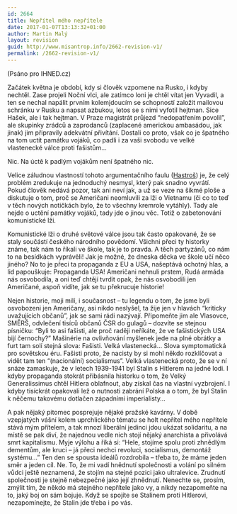 ```yaml
---
id: 2664
title: Nepřítel mého nepřítele
date: 2017-01-07T13:13:32+01:00
author: Martin Malý
layout: revision
guid: http://www.misantrop.info/2662-revision-v1/
permalink: /2662-revision-v1/
---
```

(Psáno pro IHNED.cz)

Začátek května je období, kdy si člověk vzpomene na Rusko, i kdyby nechtěl. Zase projeli Noční vlci, ale zatímco loni je chtěl vítat jen Vyvadil, a ten se nechal napálit prvním kolemjdoucím se schopností založit mailovou schránku v Rusku a napsat azbukou, letos se s nimi vyfotil hejtman. Sice Hašek, ale i tak hejtman. V Praze magistrát průjezd “nedopatřením povolil”, ale skupinky zrádců a zaprodanců (zaplacené americkou ambasádou, jak jinak) jim připravily adekvátní přivítání. Dostali co proto, však co je špatného na tom uctít památku vojáků, co padli i za vaši svobodu ve velké vlastenecké válce proti fašistům…

Nic. Na úctě k padlým vojákům není špatného nic.

Velice záludnou vlastností tohoto argumentačního faulu ([Hastroš](http://www.misantrop.info/trvale-udrzitelna-krava/#hastros)) je, že celý problém zredukuje na jednoduchý nesmysl, který pak snadno vyvrátí. Pokud člověk nedává pozor, tak ani neví jak, a už se veze na šikmé ploše a diskutuje o tom, proč se Američani neomluvili za lži o Vietnamu (či co to teď v těch nových notičkách bylo, že to všechny kremrole vytáhly). Tady ale nejde o uctění památky vojáků, tady jde o jinou věc. Totiž o zabetonování komunistické lži.

Komunistické lži o druhé světové válce jsou tak často opakované, že se staly součástí českého národního povědomí. Všichni přeci ty historky známe, tak nám to říkali ve škole, tak je to pravda. A těch partyzánů, co nám to na besídkách vyprávěli! Jak je možné, že dneska děcka ve škole učí něco jiného? No to je přeci ta propaganda z EU a USA, našeptává ochotný hlas, a lid papouškuje: Propaganda USA! Američani nehnuli prstem, Rudá armáda nás osvobodila, a oni teď chtějí tvrdit opak, že nás osvobodili jen Američané, aspoň vidíte, jak se tu překrucuje historie!

Nejen historie, moji milí, i současnost &#8211; tu legendu o tom, že jsme byli osvobozeni jen Američany, asi nikdo neslyšel, ta žije jen v hlavách “kriticky uvažujících občanů”, jak se sami rádi nazývají. Připomeňte jim ale Vlasovce, SMĚRŠ, odvlečení tisíců občanů ČSR do gulagů &#8211; dozvíte se stejnou písničku: “Byli to asi fašisti, ale proč raději neříkáte, že ve fašistických USA bijí černochy?” Mašinérie na ovlivňování myšlenek jede na plné obrátky a furt tam solí stejná slova: Fašisti. Velká vlastenecká… Slova symptomatická pro sovětskou éru. Fašisti proto, že nacisty by si mohl někdo rozklíčovat a vidět tam ten “(nacionální) socialismus”. Velká vlastenecká proto, že se v ní snáze zamaskuje, že v letech 1939-1941 byl Stalin s Hitlerem na jedné lodi. I kdyby propaganda stokrát přibásnila historku o tom, že Velký Generalissimus chtěl Hitlera oblafnout, aby získal čas na vlastní vyzbrojení. I kdyby tisíckrát opakovali lež o nutnosti zabrání Polska a o tom, že byl Stalin k něčemu takovému dotlačen západními imperialisty&#8230;

A pak nějaký pitomec posprejuje nějaké pražské kavárny. V době vzepjatých vášní kolem uprchlického tématu se holt nepřítel mého nepřítele stává mým přítelem, a tak mnozí liberální jedinci jdou ukázat solidaritu, a na místě se pak diví, že najednou vedle nich stojí nějaký anarchista a přivolává smrt kapitalismu. Myje výlohu a říká si: “Hele, stojíme spolu proti zhnědlým dementům, ale kruci &#8211; já přeci nechci revoluci, socialismus, demontáž systému…” Ten den se spousta ideálů rozdrobila &#8211; třeba to, že máme jeden směr a jeden cíl. Ne. To, že mi vadí hnědnutí společnosti a volání po silném vůdci ještě neznamená, že stojím na stejné pozici jako ultralevice. Zrudnutí společnosti je stejně nebezpečné jako její zhnědnutí. Nenechte se, prosím, zmýlit tím, že někdo má stejného nepřítele jako vy, a nikdy nezapomeňte na to, jaký boj on sám bojuje. Když se spojíte se Stalinem proti Hitlerovi, nezapomínejte, že Stalin jde třeba i po vás.